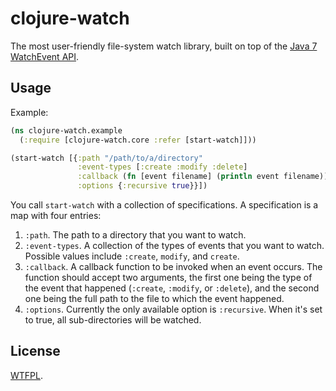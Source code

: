 # clojure-watch

The most user-friendly file-system watch library, built on top of the [Java 7 WatchEvent API](http://docs.oracle.com/javase/tutorial/essential/io/notification.html).

## Usage

Example:

```clojure
(ns clojure-watch.example
  (:require [clojure-watch.core :refer [start-watch]]))

(start-watch [{:path "/path/to/a/directory"
               :event-types [:create :modify :delete]
               :callback (fn [event filename] (println event filename))
               :options {:recursive true}}])
```

You call `start-watch` with a collection of specifications.  A specification is a map with four entries:

1. `:path`.  The path to a directory that you want to watch.
2. `:event-types`.  A collection of the types of events that you want to watch.  Possible values include `:create`, `modify`, and `create`.
3. `:callback`.  A callback function to be invoked when an event occurs.  The function should accept two arguments, the first one being the type of the event that happened (`:create`, `:modify`, or `:delete`), and the second one being the full path to the file to which the event happened.
4. `:options`.  Currently the only available option is `:recursive`.  When it's set to true, all sub-directories will be watched.

## License

[WTFPL](http://www.wtfpl.net/).